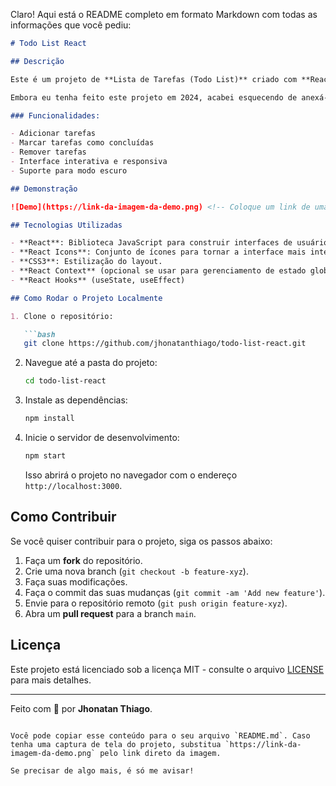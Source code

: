 Claro! Aqui está o README completo em formato Markdown com todas as informações que você pediu:

```markdown
# Todo List React

## Descrição

Este é um projeto de **Lista de Tarefas (Todo List)** criado com **React** em **2024**. O objetivo é fornecer uma interface interativa e visualmente agradável para adicionar, marcar e remover tarefas. O aplicativo tem um design simples e intuitivo, com um fundo escuro, botões interativos e ícones modernos, tornando a experiência do usuário mais fluída e agradável.

Embora eu tenha feito este projeto em 2024, acabei esquecendo de anexá-lo ao meu portfólio no GitHub. Agora estou atualizando meu repositório e anexando todos os meus projetos, incluindo este.

### Funcionalidades:

- Adicionar tarefas
- Marcar tarefas como concluídas
- Remover tarefas
- Interface interativa e responsiva
- Suporte para modo escuro

## Demonstração

![Demo](https://link-da-imagem-da-demo.png) <!-- Coloque um link de uma captura de tela aqui -->

## Tecnologias Utilizadas

- **React**: Biblioteca JavaScript para construir interfaces de usuário.
- **React Icons**: Conjunto de ícones para tornar a interface mais interativa.
- **CSS3**: Estilização do layout.
- **React Context** (opcional se usar para gerenciamento de estado global)
- **React Hooks** (useState, useEffect)

## Como Rodar o Projeto Localmente

1. Clone o repositório:

   ```bash
   git clone https://github.com/jhonatanthiago/todo-list-react.git
   ```

2. Navegue até a pasta do projeto:

   ```bash
   cd todo-list-react
   ```

3. Instale as dependências:

   ```bash
   npm install
   ```

4. Inicie o servidor de desenvolvimento:

   ```bash
   npm start
   ```

   Isso abrirá o projeto no navegador com o endereço `http://localhost:3000`.

## Como Contribuir

Se você quiser contribuir para o projeto, siga os passos abaixo:

1. Faça um **fork** do repositório.
2. Crie uma nova branch (`git checkout -b feature-xyz`).
3. Faça suas modificações.
4. Faça o commit das suas mudanças (`git commit -am 'Add new feature'`).
5. Envie para o repositório remoto (`git push origin feature-xyz`).
6. Abra um **pull request** para a branch `main`.

## Licença

Este projeto está licenciado sob a licença MIT - consulte o arquivo [LICENSE](LICENSE) para mais detalhes.

---

Feito com 💙 por **Jhonatan Thiago**.
```

Você pode copiar esse conteúdo para o seu arquivo `README.md`. Caso tenha uma captura de tela do projeto, substitua `https://link-da-imagem-da-demo.png` pelo link direto da imagem.

Se precisar de algo mais, é só me avisar!
